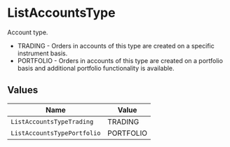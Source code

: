 # ListAccountsType

Account type.
* TRADING - Orders in accounts of this type are created on a specific instrument basis.
* PORTFOLIO - Orders in accounts of this type are created on a portfolio basis and additional portfolio functionality is available.


## Values

| Name                        | Value                       |
| --------------------------- | --------------------------- |
| `ListAccountsTypeTrading`   | TRADING                     |
| `ListAccountsTypePortfolio` | PORTFOLIO                   |